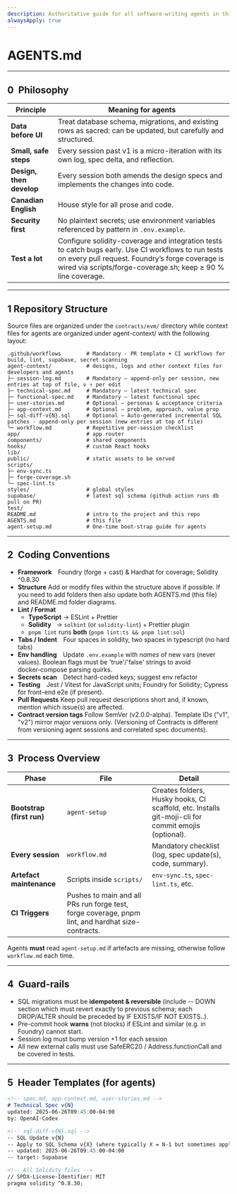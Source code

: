 ```yaml
---
description: Authoritative guide for all software-writing agents in this repository
alwaysApply: true
---
```


# AGENTS.md  
---

## 0 Philosophy

| Principle | Meaning for agents |
|-----------|-------------------|
| **Data before UI** | Treat database schema, migrations, and existing rows as sacred: can be updated, but carefully and structured. |
| **Small, safe steps** | Every session past v1 is a micro-iteration with its own log, spec delta, and reflection. |
| **Design, then develop** | Every session both amends the design specs and implements the changes into code. |
| **Canadian English** | House style for all prose and code. |
| **Security first** | No plaintext secrets; use environment variables referenced by pattern in `.env.example`. |
| **Test a lot** | Configure solidity-coverage and integration tests to catch bugs early. Use CI workflows to run tests on every pull request. Foundry’s forge coverage is wired via scripts/forge-coverage.sh; keep ≥ 90 % line coverage. |

---

## 1 Repository Structure
Source files are organized under the `contracts/evm/` directory while context files for agents are organized under agent-context/ with the following layout:
```
.github/workflows        # Mandatory - PR template + CI workflows for build, lint, supabase, secret scanning
agent-context/           # designs, logs and other context files for developers and agents
├─ session-log.md        # Mandatory – append-only per session, new entries at top of file, v ↑ per edit
├─ technical-spec.md     # Mandatory – latest technical spec
├─ functional-spec.md    # Mandatory – latest functional spec
├─ user-stories.md       # Optional – personas & acceptance criteria
├─ app-context.md        # Optional – problem, approach, value prop
├─ sql-diff-v{N}.sql     # Optional – Auto-generated incremental SQL patches - append-only per session (new entries at top of file)
└─ workflow.md           # Repetitive per-session checklist
app/                     # app router
components/              # shared components
hooks/                   # custom React hooks
lib/
public/                  # static assets to be served
scripts/
├─ env-sync.ts
├─ forge-coverage.sh
└─ spec-lint.ts
styles/                  # global styles
supabase/                # latest sql schema (github action runs db pull on PR)
test/
README.md                # intro to the project and this repo
AGENTS.md                # this file
agent-setup.md           # One-time boot-strap guide for agents

```

---

## 2 Coding Conventions

* **Framework** Foundry (forge + cast) & Hardhat for coverage; Solidity ^0.8.30
* **Structure** Add or modify files within the structure above if possible. If you need to add folders then also update both AGENTS.md (this file) and README.md folder diagrams.
* **Lint / Format**  
  * **TypeScript** → ESLint + Prettier  
  * **Solidity**   → `solhint` (or `solidity-lint`) + Prettier plugin  
  * `pnpm lint` runs **both** (`pnpm lint:ts && pnpm lint:sol`)
* **Tabs / Indent** Four spaces in solidity, two spaces in typescript (no hard tabs)  
* **Env handling** Update `.env.example` with *names* of new vars (never values). Boolean flags must be 'true'/'false' strings to avoid docker‑compose parsing quirks. 
* **Secrets scan** Detect hard-coded keys; suggest env refactor  
* **Testing** Jest / Vitest for JavaScript units; Foundry for Solidity; Cypress for front-end e2e (if present).
* **Pull Requests** Keep pull request descriptions short and, if known, mention which issue(s) are affected.
* **Contract version tags** Follow SemVer (v2.0.0-alpha). Template IDs ("v1", "v2") mirror major versions only. (Versioning of Contracts is different from versioning agent sessions and correlated spec documents).

---

## 3 Process Overview

| Phase | File | Detail |
|-------|------|--------|
| **Bootstrap (first run)** | `agent-setup` | Creates folders, Husky hooks, CI scaffold, etc. Installs git-moji-cli for commit emojis (optional). |
| **Every session** | `workflow.md` | Mandatory checklist (log, spec update(s), code, summary). |
| **Artefact maintenance** | Scripts inside `scripts/` | `env-sync.ts`, `spec-lint.ts`, etc. |
| **CI Triggers** | Pushes to main and all PRs run forge test, forge coverage, pnpm lint, and hardhat size-contracts. |

Agents **must** read `agent-setup.md` if artefacts are missing, otherwise follow `workflow.md` each time.

---

## 4 Guard-rails

* SQL migrations must be **idempotent & reversible** (include -- DOWN section which must revert exactly to previous schema; each DROP/ALTER should be preceded by IF EXISTS/IF NOT EXISTS..).
* Pre-commit hook **warns** (not blocks) if ESLint and similar (e.g. in Foundry) cannot start.
* Session log must bump version +1 for each session
* All new external calls must use SafeERC20 / Address.functionCall and be covered in tests.

---

## 5 Header Templates (for agents)

```markdown
<!-- spec.md, app-context.md, user-stories.md -->
# Technical Spec v{N}
updated: 2025-06-26T09:45:00-04:00
by: OpenAI-Codex
```

```markdown
<!-- sql-diff-v{N}.sql -->
-- SQL Update v{N}
-- Apply to SQL Schema v{X} (where typically X = N-1 but sometimes applies to earlier version)
-- updated: 2025-06-26T09:45:00-04:00
-- target: Supabase
```

```markdown
<!-- All Solidity files -->
// SPDX-License-Identifier: MIT
pragma solidity ^0.8.30;
```
